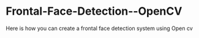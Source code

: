 # Frontal-Face-Detection--OpenCV
Here is how you can create a frontal face detection system using Open cv

